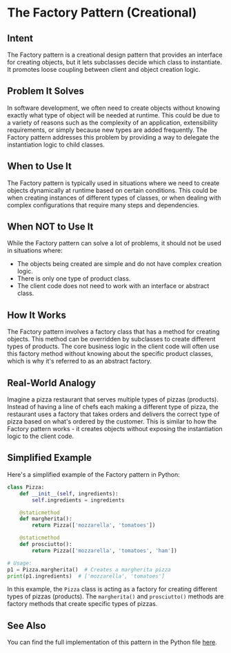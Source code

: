 # The Factory Pattern (Creational)

## Intent

The Factory pattern is a creational design pattern that provides an interface for creating objects, but it lets subclasses decide which class to instantiate. It promotes loose coupling between client and object creation logic.

## Problem It Solves

In software development, we often need to create objects without knowing exactly what type of object will be needed at runtime. This could be due to a variety of reasons such as the complexity of an application, extensibility requirements, or simply because new types are added frequently. The Factory pattern addresses this problem by providing a way to delegate the instantiation logic to child classes.

## When to Use It

The Factory pattern is typically used in situations where we need to create objects dynamically at runtime based on certain conditions. This could be when creating instances of different types of classes, or when dealing with complex configurations that require many steps and dependencies.

## When NOT to Use It

While the Factory pattern can solve a lot of problems, it should not be used in situations where:

- The objects being created are simple and do not have complex creation logic.
- There is only one type of product class.
- The client code does not need to work with an interface or abstract class.

## How It Works

The Factory pattern involves a factory class that has a method for creating objects. This method can be overridden by subclasses to create different types of products. The core business logic in the client code will often use this factory method without knowing about the specific product classes, which is why it's referred to as an abstract factory.

## Real-World Analogy

Imagine a pizza restaurant that serves multiple types of pizzas (products). Instead of having a line of chefs each making a different type of pizza, the restaurant uses a factory that takes orders and delivers the correct type of pizza based on what's ordered by the customer. This is similar to how the Factory pattern works - it creates objects without exposing the instantiation logic to the client code.

## Simplified Example

Here's a simplified example of the Factory pattern in Python:

```python
class Pizza:
    def __init__(self, ingredients):
        self.ingredients = ingredients

    @staticmethod
    def margherita():
        return Pizza(['mozzarella', 'tomatoes'])

    @staticmethod
    def prosciutto():
        return Pizza(['mozzarella', 'tomatoes', 'ham'])

# Usage:
p1 = Pizza.margherita()  # Creates a margherita pizza
print(p1.ingredients)  # ['mozzarella', 'tomatoes']
```

In this example, the `Pizza` class is acting as a factory for creating different types of pizzas (products). The `margherita()` and `prosciutto()` methods are factory methods that create specific types of pizzas.

## See Also

You can find the full implementation of this pattern in the Python file [here](https://github.com/taggedzi/python-design-pattern-rag/blob/main/patterns/creational/factory.py).
